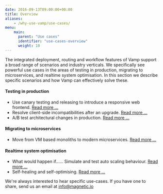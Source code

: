 ```yaml
---
date: 2016-09-13T09:00:00+00:00
title: Overview
aliases:
    - /why-use-vamp/use-cases/
menu:
    main:
      parent: "Use cases"
      identifier: "use-cases-overview"
      weight: 10
---
```


The integrated deployment, routing and workflow features of Vamp support a broad range of scenarios and industry verticals. We specifically see powerful use cases in the areas of testing in production, migrating to microservices, and realtime system optimisation. In this section we describe specific scenarios and how Vamp can effectively solve these.

#### Testing in production 
* Use canary testing and releasing to introduce a responsive web frontend. [Read more ...](/why-use-vamp/use-cases/create-responsive-website/)
* Resolve client-side incompatibilities after an upgrade. [Read more ...](/why-use-vamp/use-cases/resolve-incompatibilities-after-upgrade/)
* A/B test architectural changes in production. [Read more ...](/why-use-vamp/use-cases/modernise-architecture/)

#### Migrating to microservices
* Move from VM based monoliths to modern microservices. [Read more ...](/why-use-vamp/use-cases/refactor-monolithic-to-microsystems/)

#### Realtime system optimisation

* What would happen if...... Simulate and test auto scaling behaviour. [Read more ...](/why-use-vamp/use-cases/simulate-and-test-scaling-behaviour)
* Self-healing and self-optimising. [Read more ...](/why-use-vamp/use-cases/self-healing-and-self-optimising)

We're always interested to hear specific use-cases. If you have one to share, send us an email at [info@magnetic.io](mailto:info@magnetic.io)